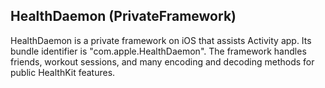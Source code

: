 ## HealthDaemon (PrivateFramework)

HealthDaemon is a private framework on iOS that assists Activity app. Its bundle identifier is "com.apple.HealthDaemon". The framework handles friends, workout sessions, and many encoding and decoding methods for public HealthKit features. 
